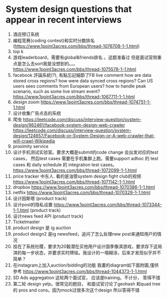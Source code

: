 # System design questions that appear in recent interviews
1. 酒店预订系统
2. 编程竞赛(coding contest)和实时分数排名(https://www.1point3acres.com/bbs/thread-1076708-1-1.html)
3. top k
4.  游戏leaderboard，需要有global&friends排名 。这题准备过 但是面试官侧重点是怎么去sort我是没想到的。。。 https://www.1point3acres.com/bbs/thread-1075578-1-1.html
5. facebook 評論系統(?), 有點忘記細節了FB live comment how are data stored cross regions? how were data synced cross regions? Can US users sees comments from European users? how to handle peak scenario, such as some live stream event? https://www.1point3acres.com/bbs/thread-1067711-1-1.html
6. design zoom https://www.1point3acres.com/bbs/thread-1074751-1-1.html
7. 设计收集广告点击的系统
8. 爬虫 https://leetcode.com/discuss/interview-question/system-design/962461/facebook-system-design-web-crawler https://leetcode.com/discuss/interview-question/system-design/124657/Facebook-or-System-Design-or-A-web-crawler-that-will-crawl-Wikipedia
11. proximity service
12. 设计手机测试实验室。要求大概是submit的code change 会出发对应的test cases， 然后test cases 需要在手机集群上跑。需要support adhoc 的 test cases 和 daily schedule 的 integration test cases。https://www.1point3acres.com/bbs/thread-1072099-1-1.html
13. price tracker 中东人. 看的是油管system design fight club的视频 https://www.1point3acres.com/bbs/thread-1071142-1-1.html
14. dropbox https://www.1point3acres.com/bbs/thread-1070386-1-1.html
15. netflix https://www.1point3acres.com/bbs/thread-1070329-1-1.html
17. 设计因斯塔 (product track)
10. 设计post的隐私设置 https://www.1point3acres.com/bbs/thread-1073344-1-1.html (product track)
11. 设计news feed API (product track)
12. Ticketmaster
14. product design 是 ig auction
15. product design2 是ig newsfeed，追问了怎么处理new post来通知用户的情况
1. 挂在了系统社稷，要求为20毅潜在买他用户设计国季像淇游戏，要求存下这局淇的每一步状态，并要求实时牌铭。我设计的一塌糊涂，后来才发现似乎并不简单？
2. 在instagram上加入auction/bidding的功能
我畫的diagram如下面附圖,僅供參考
https://www.1point3acres.com/bbs/thread-1044373-1-1.html
3.  SD
Ads aggregation
这轮两个面试官， 应该是training。不计分， 答得不错
4. 第二轮
design yelp。很常见的题目，
和面试官讨论了geohash 和quad tree的 pros
and cons。因为mock过很多次这个design 所以答得不错
